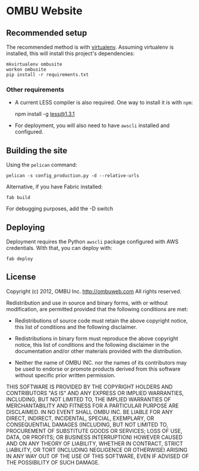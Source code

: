 OMBU Website
============

Recommended setup
-----------------

The recommended method is with
[virtualenv](http://www.virtualenv.org/en/latest/index.html). Assuming
virtualenv is installed, this will install this project's dependencies:

    mkvirtualenv ombusite
    workon ombusite
    pip install -r requirements.txt

### Other requirements

- A current LESS compiler is also required. One way to install it is with
`npm`:

    npm install -g less@1.3.1

- For deployment, you will also need to have `awscli` installed and configured.

Building the site
-----------------

Using the `pelican` command:

    pelican -s config_production.py -d --relative-urls

Alternative, if you have Fabric installed:

    fab build

For debugging purposes, add the -D switch

Deploying
---------

Deployment requires the Python `awscli` package configured with AWS
credentials. With that, you can deploy with:

    fab deploy

License
-------

Copyright (c) 2012, OMBU Inc. http://ombuweb.com
All rights reserved.

Redistribution and use in source and binary forms, with or without
modification, are permitted provided that the following conditions are met:

- Redistributions of source code must retain the above copyright notice, this
  list of conditions and the following disclaimer.

- Redistributions in binary form must reproduce the above copyright notice, this
  list of conditions and the following disclaimer in the documentation and/or
  other materials provided with the distribution.

- Neither the name of OMBU INC. nor the names of its contributors may be used to
  endorse or promote products derived from this software without specific prior
  written permission.

THIS SOFTWARE IS PROVIDED BY THE COPYRIGHT HOLDERS AND CONTRIBUTORS "AS IS"
AND ANY EXPRESS OR IMPLIED WARRANTIES, INCLUDING, BUT NOT LIMITED TO, THE
IMPLIED WARRANTIES OF MERCHANTABILITY AND FITNESS FOR A PARTICULAR PURPOSE
ARE DISCLAIMED. IN NO EVENT SHALL OMBU INC. BE LIABLE FOR ANY DIRECT,
INDIRECT, INCIDENTAL, SPECIAL, EXEMPLARY, OR CONSEQUENTIAL DAMAGES
(INCLUDING, BUT NOT LIMITED TO, PROCUREMENT OF SUBSTITUTE GOODS OR SERVICES;
LOSS OF USE, DATA, OR PROFITS; OR BUSINESS INTERRUPTION) HOWEVER CAUSED AND
ON ANY THEORY OF LIABILITY, WHETHER IN CONTRACT, STRICT LIABILITY, OR TORT
(INCLUDING NEGLIGENCE OR OTHERWISE) ARISING IN ANY WAY OUT OF THE USE OF THIS
SOFTWARE, EVEN IF ADVISED OF THE POSSIBILITY OF SUCH DAMAGE.

